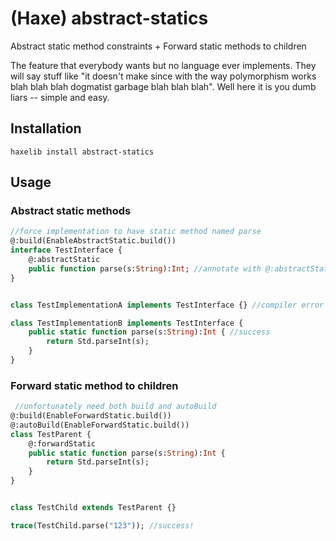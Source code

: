 # (Haxe) abstract-statics

Abstract static method constraints + Forward static methods to children

The feature that everybody wants but no language ever implements. They will say stuff like "it doesn't make since with the way polymorphism works blah blah blah dogmatist garbage blah blah blah". Well here it is you dumb liars -- simple and easy.

## Installation

```
haxelib install abstract-statics
```

## Usage

### Abstract static methods

```haxe
//force implementation to have static method named parse
@:build(EnableAbstractStatic.build())
interface TestInterface {
    @:abstractStatic 
    public function parse(s:String):Int; //annotate with @:abstractStatic (don't make this method static)
}


class TestImplementationA implements TestInterface {} //compiler error

class TestImplementationB implements TestInterface { 
    public static function parse(s:String):Int { //success
        return Std.parseInt(s);
    }
}
```

### Forward static method to children


```haxe
 //unfortunately need both build and autoBuild
@:build(EnableForwardStatic.build())
@:autoBuild(EnableForwardStatic.build())
class TestParent {
    @:forwardStatic 
    public static function parse(s:String):Int {
        return Std.parseInt(s);
    }
}


class TestChild extends TestParent {}

trace(TestChild.parse("123")); //success!
```